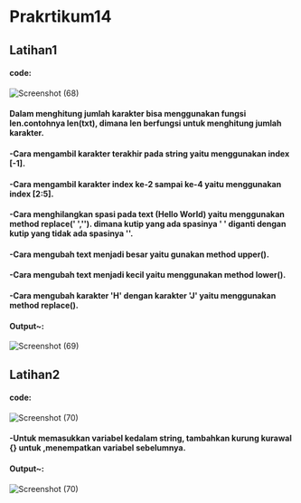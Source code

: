 # Prakrtikum14
## Latihan1
#### code:
![Screenshot (68)](https://user-images.githubusercontent.com/115950790/213143865-17bf9bc7-bbb2-4aa2-8bc6-7fc736f7d7e6.png)
#### Dalam menghitung jumlah karakter bisa menggunakan fungsi len.contohnya len(txt), dimana len berfungsi untuk menghitung jumlah karakter.
#### -Cara mengambil karakter terakhir pada string yaitu menggunakan index [-1].
#### -Cara mengambil karakter index ke-2 sampai ke-4 yaitu menggunakan index [2:5].
#### -Cara menghilangkan spasi pada text (Hello World) yaitu menggunakan method replace(' ',''). dimana kutip yang ada spasinya ' ' diganti dengan kutip yang tidak ada spasinya ''.
#### -Cara mengubah text menjadi besar yaitu gunakan method upper().
#### -Cara mengubah text menjadi kecil yaitu menggunakan method lower().
#### -Cara mengubah karakter 'H' dengan karakter 'J' yaitu menggunakan method replace().

#### Output~:
![Screenshot (69)](https://user-images.githubusercontent.com/115950790/213145273-6af90a91-0a72-4876-a425-9c75a7322594.png)

## Latihan2
#### code:
![Screenshot (70)](https://user-images.githubusercontent.com/115950790/213146351-b73a1e0a-c8de-4c70-8bed-b1a3bd565156.png)
#### -Untuk memasukkan variabel kedalam string, tambahkan kurung kurawal {} untuk ,menempatkan variabel sebelumnya.

#### Output~:
![Screenshot (70)](https://user-images.githubusercontent.com/115950790/213146051-fb053fa4-8a7f-4c72-9cda-3a1627ca7e72.png)
